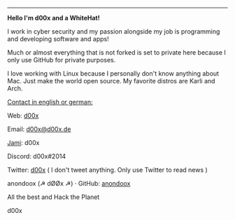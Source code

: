 <p align="center"><img title="Logo" src="https://d00x.de/!/doox-logo.png" alt="" data-align="center"></p>

---

**Hello I'm d00x and a WhiteHat!**

I work in cyber security and my passion alongside my job is programming and developing software and apps!

Much or almost everything that is not forked is set to private here because I only use GitHub for private purposes.

I love working with Linux because I personally don't know anything about Mac. Just make the world open source. My favorite distros are Karli and Arch.

<u>Contact in english or german:</u> 

Web: [d00x](https://d00x.de)

Email: d00x@d00x.de

[Jami](https://jami.net/): d00x

Discord: d00x#2014

Twitter: [d00x](https://d00x.de/@/twitter) ( I don't tweet anything. Only use Twitter to read news )

anondoox (☭ dØØx ☭) · GitHub: [anondoox](https://d00x/@/github)


All the best and Hack the Planet

d00x
